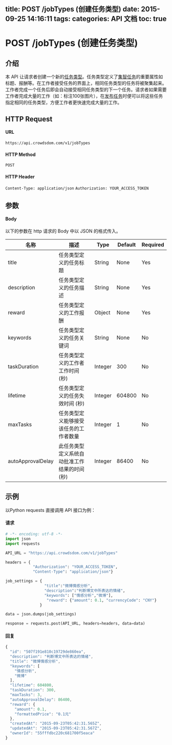 title: POST /jobTypes (创建任务类型)
date: 2015-09-25 14:16:11
tags:
categories: API 文档
toc: true
---

# POST /jobTypes (创建任务类型)

## 介绍

本 API 让请求者创建一个新的[任务类型](/任务类型)。任务类型定义了[集智任务](/集智任务)的重要属性如标题、报酬等。在工作者接受任务的界面上，相同任务类型的任务将被聚集起来。工作者完成一个任务后即会自动接受相同任务类型的下一个任务。请求者如果需要工作者完成大量的工作（如：标注100张图片），在[发布任务](/发布任务)时便可以将这些任务指定相同的任务类型，方便工作者更快速完成大量的工作。

## HTTP Request

#### URL

`https://api.crowdsdom.com/v1/jobTypes`

#### HTTP Method

`POST`

#### HTTP Header

`Content-Type: application/json`
`Authorization: YOUR_ACCESS_TOKEN`

## 参数

#### Body

以下的参数在 http 请求的 Body 中以 JSON 的格式传入。

名称 | 描述 | Type | Default | Required
--- | --- | --- | --- | ---
title| 任务类型定义的任务标题 | String | None | Yes
description| 任务类型定义的任务描述 | String | None | Yes
reward | 任务类型定义的工作报酬 | Object | None | Yes
keywords| 任务类型定义的任务关键词 | String | None | No
taskDuration | 任务类型定义的工作者工作时间 (秒) | Integer | 300 | No
lifetime | 任务类型定义的任务失效时间 (秒) | Integer | 604800 | No
maxTasks | 任务类型定义能够接受该任务的工作者数量 | Integer | 1 | No
autoApprovalDelay | 此任务类型定义系统自动批准工作结果的时间 (秒) | Integer | 86400 | No

## 示例

以Python requests 直接调用 API 接口为例：

#### 请求

```python
# -*- encoding: utf-8 -*-
import json
import requests

API_URL = "https://api.crowdsdom.com/v1/jobTypes"

headers = {
            "Authorization": "YOUR_ACCESS_TOKEN", 
            "Content-Type": "application/json"}

job_settings = { 
                 "title":"微博情感分析", 
                 "description":"判断博文中所表达的情绪",
                 "keywords": ["情感分析","微博"], 
                  "reward": {"amount": 0.1, "currencyCode": "CNY"} 
               }

data = json.dumps(job_settings)

response = requests.post(API_URL, headers=headers, data=data)

```

#### 回复

```javascript
{
  "id": "507f191e810c19729de860ea",
  "description": "判断博文中所表达的情绪",
  "title": "微博情感分析",
  "keywords": [
    "情感分析",
    "微博"
  ],
  "lifetime": 604800,
  "taskDuration": 300,
  "maxTasks": 3,
  "autoApprovalDelay": 86400,
  "reward": {
    "amount": 0.1,
    "formattedPrice": "0.1元"
  },
  "createdAt": "2015-09-23T05:42:31.565Z",
  "updatedAt": "2015-09-23T05:42:31.567Z",  
  "ownerId": "55fffdbc220c681700f5eaca"
}
```